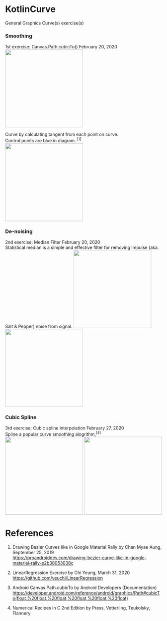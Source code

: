 # KotlinCurve
General Graphics Curve(s) exercise(s)

### Smoothing
1st exercise: Canvas.Path.cubicTo() February 20, 2020 \
<img width="250" src="https://user-images.githubusercontent.com/1282659/154866241-426a5906-507e-429b-b691-cd6ba3f33d53.jpg"> 

Curve by calculating tangent from each point on curve. \
Control points are blue in diagram. <sup>[1]</sup> \
<img width="250" src="https://user-images.githubusercontent.com/1282659/154866555-d2af3d03-322e-4343-89ea-3a693e4ff14e.png"> 

### De-noising
2nd exercise; Median Filter February 20, 2020 \
Statistical median is a simple and effective filter for removing impulse (aka. Salt & Pepper) noise from signal.
<img width="250" src="https://user-images.githubusercontent.com/1282659/154873489-6306bcc9-8a1e-4f30-bace-8908abba16b0.jpg"> <img width="250" src="https://user-images.githubusercontent.com/1282659/154873495-31097bd2-d1a5-4846-bde6-4d4c7004422e.jpg">

### Cubic Spline
3rd exercise; Cubic spline interpolation February 27, 2020 \
Spline a popular curve smoothing alogrithm,<sup>[4]</sup> \
<img width="250" src="https://user-images.githubusercontent.com/1282659/155912511-7d978824-f632-4003-af23-32062506d40c.jpg"> <img width="250" src="https://user-images.githubusercontent.com/1282659/155912512-f04bf8ab-e411-40e6-a5a1-fd0bec78b523.jpg">

# References

1. Drawing Bezier Curves like in Google Material Rally by Chan Myae Aung, September 25, 2019 \
   https://proandroiddev.com/drawing-bezier-curve-like-in-google-material-rally-e2b38053038c

2. LinearRegression Exercise by Chi Yeung, March 31, 2020 \
   https://github.com/yeuchi/LinearRegression
   
3. Android Canvas.Path.cubicTo by Android Developers (Documentation) \
   https://developer.android.com/reference/android/graphics/Path#cubicTo(float,%20float,%20float,%20float,%20float,%20float)

4. Numerical Recipes in C 2nd Edition by Press, Vetterling, Teukolsky, Flannery
